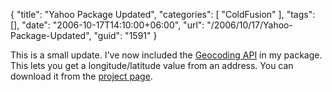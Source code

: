 {
	"title": "Yahoo Package Updated",
	"categories": [
		"ColdFusion"
	],
	"tags": [],
	"date": "2006-10-17T14:10:00+06:00",
	"url": "/2006/10/17/Yahoo-Package-Updated",
	"guid": "1591"
}

This is a small update. I've now included the <a href="http://developer.yahoo.com/maps/rest/V1/geocode.html">Geocoding API</a> in my package. This lets you get a longitude/latitude value from an address. You can download it from the <a href="http://ray.camdenfamily.com/projects/yahoopackage/">project page</a>.